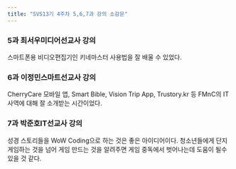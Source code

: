 ```yaml
---
title: "SVS13기 4주차 5,6,7과 강의 소감문"
---
```


### 5과 최서우미디어선교사 강의
스마트폰용 비디오편집기인 키네마스터 사용법을 잘 배울 수 있었다.

### 6과 이정민스마트선교사 강의
CherryCare 모바일 앱, Smart Bible, Vision Trip App, Trustory.kr 등 FMnC의 IT사역에 대해 잘 소개받는 시간이었다.


### 7과 박준호IT선교사 강의
성경 스토리들을 WoW Coding으로 하는 것은 좋은 아이디어이다. 
청소년들에게 단지 게임하는 것을 넘어 게임 만드는 것을 알려주면 게임 중독에서 벗어나는데 도움이 될수 있을 것 같다. 
